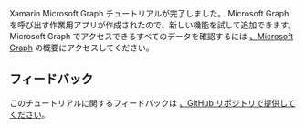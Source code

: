 <!-- markdownlint-disable MD002 MD041 -->

Xamarin Microsoft Graph チュートリアルが完了しました。 Microsoft Graph を呼び出す作業用アプリが作成されたので、新しい機能を試して追加できます。 Microsoft Graph でアクセスできるすべてのデータを確認するには [、Microsoft Graph](/graph/overview) の概要にアクセスしてください。

## <a name="feedback"></a>フィードバック

このチュートリアルに関するフィードバックは [、GitHub リポジトリで提供してください](https://github.com/microsoftgraph/msgraph-training-xamarin)。
